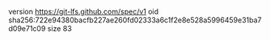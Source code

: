 version https://git-lfs.github.com/spec/v1
oid sha256:722e94380bacfb227ae260fd02333a6c1f2e8e528a5996459e31ba7d09e71c09
size 83

